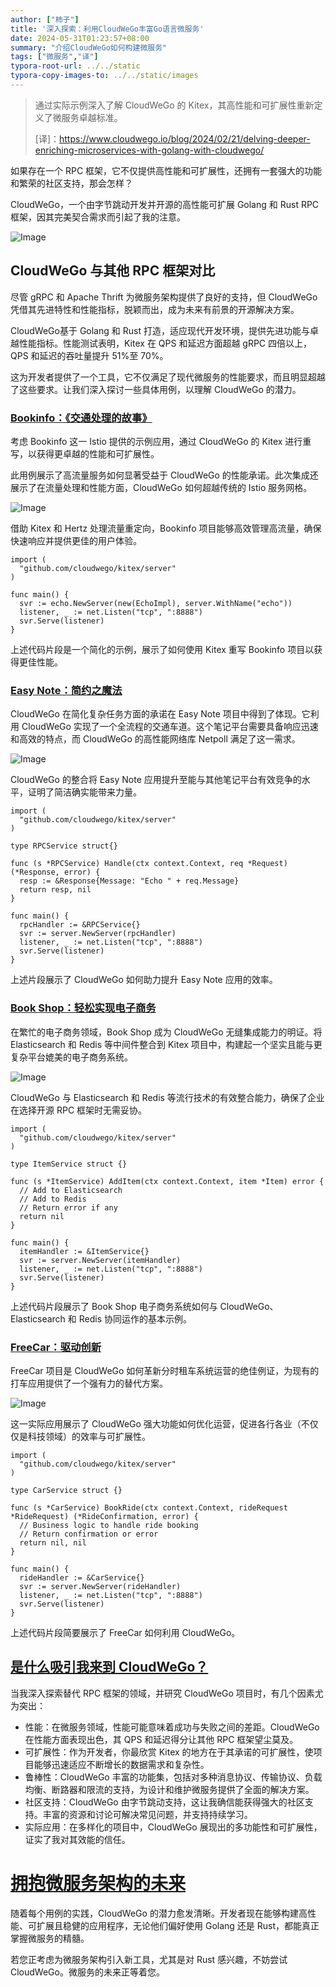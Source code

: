 ```yaml
---
author: ["柿子"]
title: '深入探索：利用CloudWeGo丰富Go语言微服务'
date: 2024-05-31T01:23:57+08:00
summary: "介绍CloudWeGo如何构建微服务"
tags: ["微服务","译"]
typora-root-url: ../../static
typora-copy-images-to: ../../static/images
---
```


> 通过实际示例深入了解 CloudWeGo 的 Kitex，其高性能和可扩展性重新定义了微服务卓越标准。
>
> [译]：https://www.cloudwego.io/blog/2024/02/21/delving-deeper-enriching-microservices-with-golang-with-cloudwego/

如果存在一个 RPC 框架，它不仅提供高性能和可扩展性，还拥有一套强大的功能和繁荣的社区支持，那会怎样？

CloudWeGo，一个由字节跳动开发并开源的高性能可扩展 Golang 和 Rust RPC 框架，因其完美契合需求而引起了我的注意。

![Image](https://www.cloudwego.io/img/blog/Delving_Deeper_Enriching_Microservices_with_Golang_and_Rust_with_CloudWeGo/1.jpeg)

## CloudWeGo 与其他 RPC 框架对比

尽管 gRPC 和 Apache Thrift 为微服务架构提供了良好的支持，但 CloudWeGo 凭借其先进特性和性能指标，脱颖而出，成为未来有前景的开源解决方案。

CloudWeGo基于 Golang 和 Rust 打造，适应现代开发环境，提供先进功能与卓越性能指标。性能测试表明，Kitex 在 QPS 和延迟方面超越 gRPC 四倍以上，QPS 和延迟的吞吐量提升 51%至 70%。

这为开发者提供了一个工具，它不仅满足了现代微服务的性能要求，而且明显超越了这些要求。让我们深入探讨一些具体用例，以理解 CloudWeGo 的潜力。

### [ Bookinfo：《交通处理的故事》](https://www.cloudwego.io/blog/2024/02/21/delving-deeper-enriching-microservices-with-golang-with-cloudwego/#bookinfo-a-tale-of-traffic-handling)

考虑 Bookinfo 这一 Istio 提供的示例应用，通过 CloudWeGo 的 Kitex 进行重写，以获得更卓越的性能和可扩展性。

此用例展示了高流量服务如何显著受益于 CloudWeGo 的性能承诺。此次集成还展示了在流量处理和性能方面，CloudWeGo 如何超越传统的 Istio 服务网格。

![Image](https://www.cloudwego.io/img/blog/Delving_Deeper_Enriching_Microservices_with_Golang_and_Rust_with_CloudWeGo/2.jpeg)

借助 Kitex 和 Hertz 处理流量重定向，Bookinfo 项目能够高效管理高流量，确保快速响应并提供更佳的用户体验。

```golang
import (
  "github.com/cloudwego/kitex/server"
)

func main() {
  svr := echo.NewServer(new(EchoImpl), server.WithName("echo"))
  listener, _ := net.Listen("tcp", ":8888")
  svr.Serve(listener)
}
```

上述代码片段是一个简化的示例，展示了如何使用 Kitex 重写 Bookinfo 项目以获得更佳性能。

### [Easy Note：简约之魔法 ](https://www.cloudwego.io/blog/2024/02/21/delving-deeper-enriching-microservices-with-golang-with-cloudwego/#easy-note-the-magic-of-simplicity)

CloudWeGo 在简化复杂任务方面的承诺在 Easy Note 项目中得到了体现。它利用 CloudWeGo 实现了一个全流程的交通车道。这个笔记平台需要具备响应迅速和高效的特点，而 CloudWeGo 的高性能网络库 Netpoll 满足了这一需求。

![Image](https://www.cloudwego.io/img/blog/Delving_Deeper_Enriching_Microservices_with_Golang_and_Rust_with_CloudWeGo/3.jpeg)

CloudWeGo 的整合将 Easy Note 应用提升至能与其他笔记平台有效竞争的水平，证明了简洁确实能带来力量。

```golang
import (
  "github.com/cloudwego/kitex/server"
)

type RPCService struct{}

func (s *RPCService) Handle(ctx context.Context, req *Request) (*Response, error) {
  resp := &Response{Message: "Echo " + req.Message}
  return resp, nil
}

func main() {
  rpcHandler := &RPCService{}
  svr := server.NewServer(rpcHandler)
  listener, _ := net.Listen("tcp", ":8888")
  svr.Serve(listener)
}
```

上述片段展示了 CloudWeGo 如何助力提升 Easy Note 应用的效率。

### [ Book Shop：轻松实现电子商务](https://www.cloudwego.io/blog/2024/02/21/delving-deeper-enriching-microservices-with-golang-with-cloudwego/#book-shop-e-commerce-made-easy)

在繁忙的电子商务领域，Book Shop 成为 CloudWeGo 无缝集成能力的明证。将 Elasticsearch 和 Redis 等中间件整合到 Kitex 项目中，构建起一个坚实且能与更复杂平台媲美的电子商务系统。

![Image](https://www.cloudwego.io/img/blog/Delving_Deeper_Enriching_Microservices_with_Golang_and_Rust_with_CloudWeGo/4.jpeg)

CloudWeGo 与 Elasticsearch 和 Redis 等流行技术的有效整合能力，确保了企业在选择开源 RPC 框架时无需妥协。

```golang
import (
  "github.com/cloudwego/kitex/server"
)

type ItemService struct {}

func (s *ItemService) AddItem(ctx context.Context, item *Item) error {
  // Add to Elasticsearch
  // Add to Redis
  // Return error if any
  return nil
}

func main() {
  itemHandler := &ItemService{}
  svr := server.NewServer(itemHandler)
  listener, _ := net.Listen("tcp", ":8888")
  svr.Serve(listener)
}
```

上述代码片段展示了 Book Shop 电子商务系统如何与 CloudWeGo、Elasticsearch 和 Redis 协同运作的基本示例。

### [FreeCar：驱动创新 ](https://www.cloudwego.io/blog/2024/02/21/delving-deeper-enriching-microservices-with-golang-with-cloudwego/#freecar-driving-innovation)

FreeCar 项目是 CloudWeGo 如何革新分时租车系统运营的绝佳例证，为现有的打车应用提供了一个强有力的替代方案。

![Image](https://www.cloudwego.io/img/blog/Delving_Deeper_Enriching_Microservices_with_Golang_and_Rust_with_CloudWeGo/5.jpeg)

这一实际应用展示了 CloudWeGo 强大功能如何优化运营，促进各行各业（不仅仅是科技领域）的效率与可扩展性。

```golang
import (
  "github.com/cloudwego/kitex/server"
)

type CarService struct {}

func (s *CarService) BookRide(ctx context.Context, rideRequest *RideRequest) (*RideConfirmation, error) {
  // Business logic to handle ride booking
  // Return confirmation or error
  return nil, nil
}

func main() {
  rideHandler := &CarService{}
  svr := server.NewServer(rideHandler)
  listener, _ := net.Listen("tcp", ":8888")
  svr.Serve(listener)
}
```

上述代码片段简要展示了 FreeCar 如何利用 CloudWeGo。

## [ 是什么吸引我来到 CloudWeGo？](https://www.cloudwego.io/blog/2024/02/21/delving-deeper-enriching-microservices-with-golang-with-cloudwego/#what-draws-me-to-cloudwego)

当我深入探索替代 RPC 框架的领域，并研究 CloudWeGo 项目时，有几个因素尤为突出：

- 性能：在微服务领域，性能可能意味着成功与失败之间的差距。CloudWeGo 在性能方面表现出色，其 QPS 和延迟得分让其他 RPC 框架望尘莫及。
- 可扩展性：作为开发者，你最欣赏 Kitex 的地方在于其承诺的可扩展性，使项目能够迅速适应不断增长的数据需求和复杂性。
- 鲁棒性：CloudWeGo 丰富的功能集，包括对多种消息协议、传输协议、负载均衡、断路器和限流的支持，为设计和维护微服务提供了全面的解决方案。
- 社区支持：CloudWeGo 由字节跳动支持，这让我确信能获得强大的社区支持。丰富的资源和讨论可解决常见问题，并支持持续学习。
- 实际应用：在多样化的项目中，CloudWeGo 展现出的多功能性和可扩展性，证实了我对其效能的信任。

# [拥抱微服务架构的未来 ](https://www.cloudwego.io/blog/2024/02/21/delving-deeper-enriching-microservices-with-golang-with-cloudwego/#embracing-the-future-of-microservices)

随着每个用例的实践，CloudWeGo 的潜力愈发清晰。开发者现在能够构建高性能、可扩展且稳健的应用程序，无论他们偏好使用 Golang 还是 Rust，都能真正掌握微服务的精髓。

若您正考虑为微服务架构引入新工具，尤其是对 Rust 感兴趣，不妨尝试 CloudWeGo。微服务的未来正等着您。

